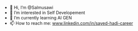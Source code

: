 - 👋 Hi, I’m @Salmusawi
- 👀 I’m interested in Self Developement 
- 🌱 I’m currently learning AI GEN
- 📫 How to reach me: www.linkedin.com/in/sayed-hadi-career

<!---
Salmusawi/Salmusawi is a ✨ special ✨ repository because its `README.md` (this file) appears on your GitHub profile.
You can click the Preview link to take a look at your changes.
--->
